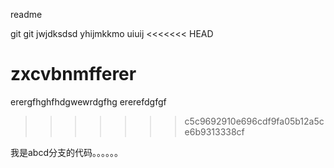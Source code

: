 readme

git git
jwjdksdsd
yhijmkkmo
uiuij
<<<<<<< HEAD

zxcvbnmfferer
=======
erergfhghfhdgwewrdgfhg
ererefdgfgf
>>>>>>> c5c9692910e696cdf9fa05b12a5ce6b9313338cf

我是abcd分支的代码。。。。。。